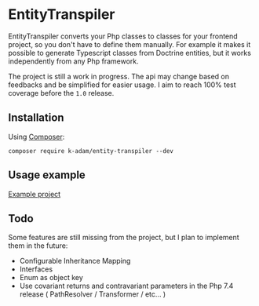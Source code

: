 # EntityTranspiler

EntityTranspiler converts your Php classes to classes for your frontend project, so you don't have to define them manually. For example it makes it possible to generate Typescript classes from Doctrine entities, but it works independently from any Php framework.

The project is still a work in progress. The api may change based on feedbacks and be simplified for easier usage. I aim to reach 100% test coverage before the `1.0` release.

## Installation

Using [Composer](http://getcomposer.org/):

```
composer require k-adam/entity-transpiler --dev
```

## Usage example

[Example project](https://github.com/K-Adam/php-entity-transpiler-examples)

## Todo

Some features are still missing from the project, but I plan to implement them in the future:

- Configurable Inheritance Mapping
- Interfaces
- Enum as object key
- Use covariant returns and contravariant parameters in the Php 7.4 release ( PathResolver / Transformer / etc... )
